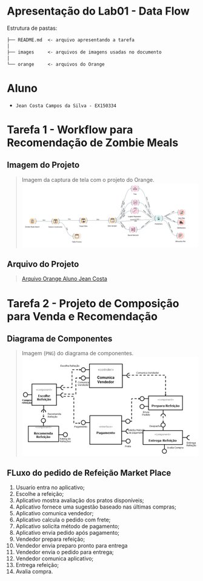 # Apresentação do Lab01 - Data Flow

Estrutura de pastas:

~~~
├── README.md  <- arquivo apresentando a tarefa
│
├── images     <- arquivos de imagens usadas no documento
│
└── orange     <- arquivos do Orange
~~~

# Aluno
* `Jean Costa Campos da Silva - EX150334`

# Tarefa 1 - Workflow para Recomendação de Zombie Meals

## Imagem do Projeto
> Imagem da captura de tela com o projeto do Orange.
![Workflow Orange em formato PNG](images/orange-zombie-meals-prediction-jean-costa.png)

## Arquivo do Projeto
> [Arquivo Orange Aluno Jean Costa](zombie-meals-jean-costa.ows)

# Tarefa 2 - Projeto de Composição para Venda e Recomendação

## Diagrama de Componentes

> Imagem (`PNG`) do diagrama de componentes.
![Diagrama Venda](images/Lab01_fluxo_refeicao_mk_place.png)

## FLuxo do pedido de Refeição Market Place

1. Usuario entra no aplicativo;
2. Escolhe a refeição;
3. Aplicativo mostra avaliação dos pratos disponíveis; 
4. Aplicativo fornece uma sugestão baseado nas últimas compras;
5. Aplicativo comunica vendedor;
6. Aplicativo calcula o pedido com frete;
7. Aplicativo solicita método de pagamento;
8. Aplicativo envia pedido após pagamento;
9. Vendedor prepara refeição;
10. Vendedor envia preparo pronto para entrega
11. Vendedor envia o pedido para entrega;
12. Vendedor comunica aplicativo;
13. Entrega refeição;
14. Avalia compra.